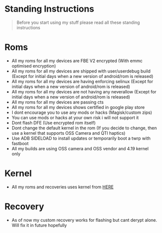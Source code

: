 # Standing Instructions

> Before you start using my stuff please read all these standing instructions

# Roms

- All my roms for all my devices are FBE V2 encrypted (With emmc optimised encryption)
- All my roms for all my devices are shipped with user/userdebug build (Except for initial days when a new version of android/rom is released)
- All my roms for all my devices are having enforcing selinux (Except for initial days when a new version of android/rom is released)
- All my roms for all my devices are not having any neverallow (Except for initial days when a new version of android/rom is released)
- All my roms for all my devices are passing cts
- All my roms for all my devices shows certified in google play store
- I dont encourage you to use any mods or hacks (Magisk/custom zips)
- You can use mods or hacks at your own risk i will not support it
- Dont flash DFE (Use encrypted rom itself)
- Dont change the default kernel in the rom (If you decide to change, then use a kernel that supports OSS Camera and QTI haptics)
- Use ADB SIDELOAD to install updates or temporarily boot a twrp with fastboot
- All my builds are using OSS camera and OSS vendor and 4.19 kernel only

# Kernel

- All my roms and recoveries uses kernel from [HERE](https://github.com/iamimmanuelraj/android_kernel_xiaomi_jasmine_sprout)

# Recovery

- As of now my custom recovery works for flashing but cant derypt alone. Will fix it in future hopefully
